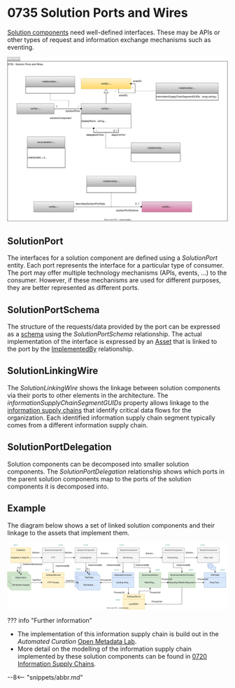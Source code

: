 <!-- SPDX-License-Identifier: CC-BY-4.0 -->
<!-- Copyright Contributors to the ODPi Egeria project 2020. -->


# 0735 Solution Ports and Wires

[Solution components](/types/7/0730-Solution-Components) need well-defined interfaces.  These may be APIs or other types of request and information exchange mechanisms such as eventing.

![UML](0735-Solution-Ports-and-Wires.svg)

## SolutionPort

The interfaces for a solution component are defined using a *SolutionPort* entity.  Each port represents the interface for a particular type of consumer.  The port may offer multiple technology mechanisms (APIs, events, ...) to the consumer.  However, if these mechanisms are used for different purposes, they are better represented as different ports.

## SolutionPortSchema

The structure of the requests/data provided by the port can be expressed as a [schema](/types/5/0501-Schema-Elements) using the *SolutionPortSchema* relationship.  The actual implementation of the interface is expressed by an [Asset](/types/0010-Basic-Model) that is linked to the port by the [ImplementedBy](/types/7/0737-Solution-Implementation) relationship.

## SolutionLinkingWire

The *SolutionLinkingWire* shows the linkage between solution components via their ports to other elements in the architecture.  The *informationSupplyChainSegmentGUIDs* property allows linkage to the [information supply chains](/types/7/0720-Information-Supply-Chains) that identify critical data flows for the organization.  Each identified information supply chain segment typically comes from a different information supply chain.

## SolutionPortDelegation

Solution components can be decomposed into smaller solution components.  The *SolutionPortDelegation* relationship shows which ports in the parent solution components map to the ports of the solution components it is decomposed into.


## Example

The diagram below shows a set of linked solution components and their linkage to the assets that implement them.

![Mapping to Detailed Lineage](area-7-lineage-example-detail.svg)

??? info "Further information"
* The implementation of this information supply chain is build out in the *Automated Curation* [Open Metadata Lab](/education/open-metadata-labs/overview).
* More detail on the modelling of the information supply chain implemented by these solution components can be found in [0720 Information Supply Chains](/types/7/0720-Information-Supply-Chains).

--8<-- "snippets/abbr.md"